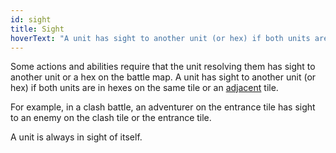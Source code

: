 ```yaml
---
id: sight
title: Sight
hoverText: "A unit has sight to another unit (or hex) if both units are in hexes on the same tile or an adjacent tile."
---
```


Some actions and abilities require that the unit resolving them has sight to another unit or a hex on the battle map. A unit has sight to another unit (or hex) if both units are in hexes on the same tile or an [adjacent](/docs/all/other/adjacent) tile. 

For example, in a clash battle, an adventurer on the entrance tile has sight to an enemy on the clash tile or the entrance tile. 

A unit is always in sight of itself. 
